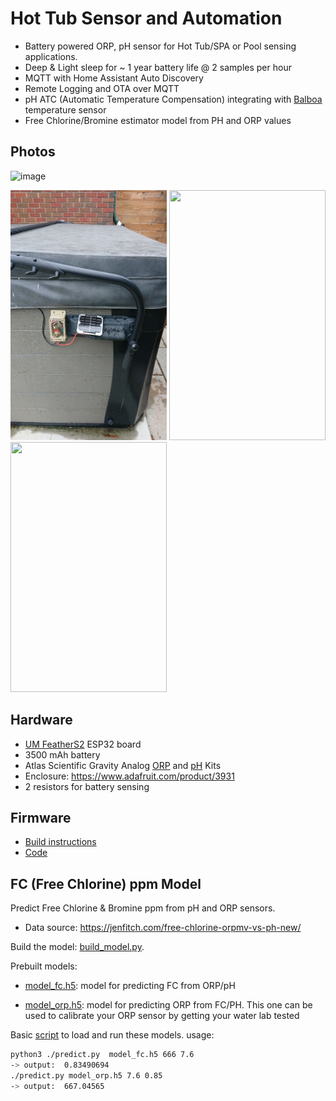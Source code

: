 # Hot Tub Sensor and Automation

- Battery powered ORP, pH sensor for Hot Tub/SPA or Pool sensing applications.
- Deep & Light sleep for ~ 1 year battery life @ 2 samples per hour
- MQTT with Home Assistant Auto Discovery
- Remote Logging and OTA over MQTT
- pH ATC (Automatic Temperature Compensation) integrating with [Balboa](https://github.com/mzakharo/pybalboa) temperature sensor
- Free Chlorine/Bromine estimator model from PH and ORP values

## Photos
![image](https://user-images.githubusercontent.com/567867/219641155-691258fb-7b6d-4ead-90d6-9f79a9f34092.png)

<img src="https://github.com/mzakharo/tubby/blob/main/pictures/final.jpg" width="250" height="400">  <img src="https://github.com/mzakharo/tubby/blob/main/pictures/probes.jpg" width="250" height="400">  <img src="https://github.com/mzakharo/tubby/blob/main/pictures/cal.jpg" width="250" height="400">

## Hardware
  
 - [UM FeatherS2](https://unexpectedmaker.com/shop/feathers2-esp32-s2) ESP32 board 
 - 3500 mAh battery
 - Atlas Scientific Gravity Analog [ORP](https://atlas-scientific.com/kits/gravity-analog-orp-kit/) and [pH](https://atlas-scientific.com/kits/gravity-analog-ph-kit/) Kits
 - Enclosure: https://www.adafruit.com/product/3931
 - 2 resistors for battery sensing

 
## Firmware

- [Build instructions](https://github.com/mzakharo/micropython/blob/tubby/ports/esp32/README.me.md)
- [Code](https://github.com/mzakharo/micropython/blob/tubby/ports/esp32/modules/app.py)


## FC (Free Chlorine) ppm Model

Predict Free Chlorine & Bromine ppm from pH and ORP sensors. 

- Data source:  https://jenfitch.com/free-chlorine-orpmv-vs-ph-new/


Build the model: [build_model.py](https://github.com/mzakharo/tubby/blob/main/build_model.py).

Prebuilt models:
- [model_fc.h5](https://github.com/mzakharo/tubby/blob/main/model_fc.h5): model for predicting FC from  ORP/pH

- [model_orp.h5](https://github.com/mzakharo/tubby/blob/main/model_orp.h5): model for predicting ORP from FC/PH. This one can be used to calibrate your ORP sensor by getting your water lab tested

Basic [script](https://github.com/mzakharo/tubby/blob/main/predict.py) to load and run these models. usage:

```bash
python3 ./predict.py  model_fc.h5 666 7.6
-> output:  0.83490694
./predict.py model_orp.h5 7.6 0.85
-> output:  667.04565
```

